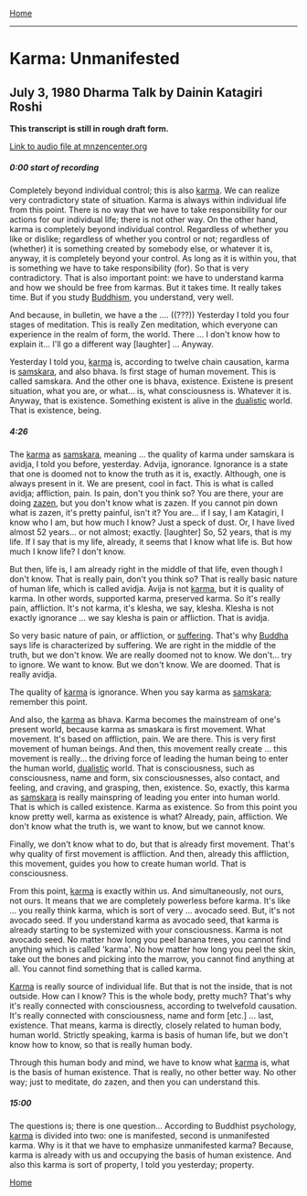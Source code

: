 <a name="0"></a>
[Home](index#karma-unmanifested)

---
# Karma: Unmanifested
## July 3, 1980 Dharma Talk by Dainin Katagiri Roshi

**This transcript is still in rough draft form.**

[Link to audio file at mnzencenter.org](http://www.mnzencenter.org/media_download.php?file=katagiri_audio/dk19800703.mp3)

<a name="000"></a>
##### 0:00 start of recording

Completely beyond individual control; this is also [karma](glossary#karma). We can realize very contradictory state of situation. Karma is always within individual life from this point. There is no way that we have to take responsibility for our actions for our individual life; there is not other way. On the other hand, karma is completely beyond individual control. Regardless of whether you like or dislike; regardless of whether you control or not; regardless of (whether) it is something created by somebody else, or whatever it is, anyway, it is completely beyond your control. As long as it is within you, that is something we have to take responsibility (for). So that is very contradictory. That is also important point: we have to understand karma and how we should be free from karmas. But it takes time. It really takes time. But if you study [Buddhism](glossary#buddhism), you understand, very well. 

And because, in bulletin, we have a the .... ((???)) Yesterday I told you four stages of meditation. This is really Zen meditation, which everyone can experience in the realm of form, the world. There ... I don't know how to explain it... I'll go a different way [laughter] ... Anyway. 

Yesterday I told you, [karma](glossary#karma) is, according to twelve chain causation, karma is [samskara](glossary#samskara), and also bhava. Is first stage of human movement. This is called samskara. And the other one is bhava, existence. Existene is present situation, what you are, or what... is, what consciousness is. Whatever it is. Anyway, that is existence. Something existent is alive in the [dualistic](glossary#dualistic) world. That is existence, being. 

##### 4:26

The [karma](glossary#karma) as [samskara](glossary#samskara), meaning ... the quality of karma under samskara is avidja, I told you before, yesterday. Advija, ignorance. Ignorance is a state that one is doomed not to know the truth as it is, exactly. Although, one is always present in it. We are present, cool in fact. This is what is called avidja; affliction, pain. Is pain, don't you think so? You are there, your are doing [zazen](glossary#zazen), but you don't know what is zazen. If you cannot pin down what is zazen, it's pretty painful, isn't it? You are... if I say, I am Katagiri, I know who I am, but how much I know? Just a speck of dust. Or, I have lived almost 52 years... or not almost; exactly. [laughter] So, 52 years, that is my life. If I say that is my life, already, it seems that I know what life is. But how much I know life? I don't know.

But then, life is, I am already right in the middle of that life, even though I don't know. That is really pain, don't you think so? That is really basic nature of human life, which is called avidja. Avija is not [karma](glossary#karma), but it is quality of karma. In other words, supported karma, preserved karma. So it's really pain, affliction. It's not karma, it's klesha, we say, klesha. Klesha is not exactly ignorance ... we say klesha is pain or affliction. That is avidja. 

So very basic nature of pain, or affliction, or [suffering](glossary#suffering). That's why [Buddha](glossary#buddha) says life is characterized by suffering. We are right in the middle of the truth, but we don't know. We are really doomed not to know. We don't... try to ignore. We want to know. But we don't know. We are doomed. That is really avidja. 

The quality of [karma](glossary#karma) is ignorance. When you say karma as [samskara](glossary#samskara); remember this point. 

And also, the [karma](glossary#karma) as bhava. Karma becomes the mainstream of one's present world, because karma as smaskara is first movement. What movement. It's based on affliction, pain. We are there. This is very first movement of human beings. And then, this movement really create ... this movement is really... the driving force of leading the human being to enter the human world, [dualistic](glossary#dualistic) world. That is consciousness, such as consciousness, name and form, six consciousnesses, also contact, and feeling, and craving, and grasping, then, existence. So, exactly, this karma as [samskara](glossary#samskara) is really mainspring of leading you enter into human world. That is which is called existence. Karma as existence. So from this point you know pretty well, karma as existence is what? Already, pain, affliction. We don't know what the truth is, we want to know, but we cannot know. 

Finally, we don't know what to do, but that is already first movement. That's why quality of first movement is affliction. And then, already this affliction, this movement, guides you how to create human world. That is consciousness. 

From this point, [karma](glossary#karma) is exactly within us. And simultaneously, not ours, not ours. It means that we are completely powerless before karma. It's like ... you really think karma, which is sort of very ... avocado seed. But, it's not avocado seed. If you understand karma as avocado seed, that karma is already starting to be systemized with your consciousness. Karma is not avocado seed. No matter how long you peel banana trees, you cannot find anything which is called 'karma'. No how matter how long you peel the skin, take out the bones and picking into the marrow, you cannot find anything at all. You cannot find something that is called karma. 

[Karma](glossary#karma) is really source of individual life. But that is not the inside, that is not outside. How can I know? This is the whole body, pretty much? That's why it's really connected with consciousness, according to twelvefold causation. It's really connected with consciousness, name and form [etc.] ... last, existence. That means, karma is directly, closely related to human body, human world. Strictly speaking, karma is basis of human life, but we don't know how to know, so that is really human body. 

Through this human body and mind, we have to know what [karma](glossary#karma) is, what is the basis of human existence. That is really, no other better way. No other way; just to meditate, do zazen, and then you can understand this. 

##### 15:00

The questions is; there is one question... According to Buddhist psychology, [karma](glossary#karma) is divided into two: one is manifested, second is unmanifested karma. Why is it that we have to emphasize unmanifested karma? Because, karma is already with us and occupying the basis of human existence. And also this karma is sort of property, I told you yesterday; property. 


[Home](index#karma-unmanifested)
